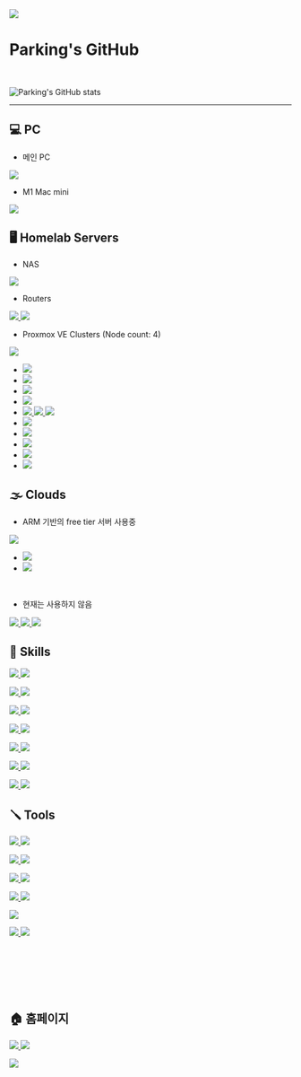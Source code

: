 

<img src="https://capsule-render.vercel.app/api?type=waving&color=87EB87&height=150&section=header" />

# Parking's GitHub

</br>

![Parking's GitHub stats](https://github-readme-stats.vercel.app/api?username=Parking-place&show_icons=true&theme=&locale=kr)

---

## 💻 PC

- 메인 PC

<a href="" target="_blank"><img src="https://img.shields.io/badge/Windows 11-0078D4?style=for-the-badge&logo=windows11&logoColor=ffffff"/> </a>


- M1 Mac mini

<a href="" target="_blank"><img src="https://img.shields.io/badge/mac%20os-000000?style=for-the-badge&logo=apple&logoColor=white"/>  </a>



## 🖥️ Homelab Servers

- NAS

<a href="" target="_blank"><img src="https://img.shields.io/badge/TrueNAS Core-0095D5?style=for-the-badge&logo=truenas&logoColor=ffffff"/>  </a>

- Routers

<a href="" target="_blank"><img src="https://img.shields.io/badge/OPNSense router-D94F00?style=for-the-badge&logo=opnsense&logoColor=white"/>  </a>
<a href="" target="_blank"><img src="https://img.shields.io/badge/tplink router-4ACBD6?style=for-the-badge&logo=tplink&logoColor=white"/>  </a>

- Proxmox VE Clusters (Node count: 4)

<a href="https://prox.parkingplace.co.kr/" target="_blank"><img src="https://img.shields.io/badge/Proxmox VE-E57000?style=for-the-badge&logo=proxmox&logoColor=white"/>  </a>

- <a href="" target="_blank"><img src="https://img.shields.io/badge/NGINX proxy manager-009639?style=for-the-badge&logo=nginx&logoColor=white"/>  </a> 
- <a href="" target="_blank"><img src="https://img.shields.io/badge/jellyfin media server-00A4DC?style=for-the-badge&logo=jellyfin&logoColor=white"/>  </a>
- <a href="" target="_blank"><img src="https://img.shields.io/badge/jenkins ci/cd-D24939?style=for-the-badge&logo=jenkins&logoColor=white"/>  </a>
- <a href="" target="_blank"><img src="https://img.shields.io/badge/pihole DNS-96060C?style=for-the-badge&logo=pihole&logoColor=white"/>  </a>
- <a href="" target="_blank"><img src="https://img.shields.io/badge/mysql db-4479A1?style=for-the-badge&logo=mysql&logoColor=white"/>
<a href="" target="_blank"><img src="https://img.shields.io/badge/in-000000?style=for-the-badge&logo=&logoColor=white"/>
<a href="" target="_blank"><img src="https://img.shields.io/badge/freebsd jail-AB2B28?style=for-the-badge&logo=freebsd&logoColor=ffffff"/>  </a></a>
- <a href="" target="_blank"><img src="https://img.shields.io/badge/wireguard vpn-88171A?style=for-the-badge&logo=wireguard&logoColor=white"/>  </a>
- <a href="" target="_blank"><img src="https://img.shields.io/badge/Ubuntu Cuda-E95420?style=for-the-badge&logo=ubuntu&logoColor=ffffff"/>  </a>
- <a href="" target="_blank"><img src="https://img.shields.io/badge/homeassistant-18BCF2?style=for-the-badge&logo=homeassistant&logoColor=ffffff"/>  </a>
- <a href="" target="_blank"><img src="https://img.shields.io/badge/homebridge-491F59?style=for-the-badge&logo=homebridge&logoColor=ffffff"/>  </a>
- <a href="" target="_blank"><img src="https://img.shields.io/badge/Game servers-000000?style=for-the-badge&logo=steam&logoColor=ffffff"/>  </a>



## 🌫️ Clouds

- ARM 기반의 free tier 서버 사용중

<a href="" target="_blank"><img src="https://img.shields.io/badge/Oracle Cloud-F80000?style=for-the-badge&logo=oracle&logoColor=white"/>  </a>
- <a href="http://web.parking.pe.kr/" target="_blank"><img src="https://img.shields.io/badge/ezpz project-EE4C2C?style=for-the-badge&logo=pytorch&logoColor=white"/>  </a>
- <a href="" target="_blank"><img src="https://img.shields.io/badge/Airflow-017CEE?style=for-the-badge&logo=apacheairflow&logoColor=white"/>  </a>

<br>

- 현재는 사용하지 않음

<a href="" target="_blank"><img src="https://img.shields.io/badge/Amazon_AWS-FF9900?style=for-the-badge&logo=amazonaws&logoColor=white"/>  </a>
<a href="" target="_blank"><img src="https://img.shields.io/badge/Google_Cloud-4285F4?style=for-the-badge&logo=google-cloud&logoColor=white"/>  </a>
<a href="" target="_blank"><img src="https://img.shields.io/badge/MS%20azure-0089D6?style=for-the-badge&logo=microsoft-azure&logoColor=white"/>  </a>



## 🌆 Skills 

<a href="" target="_blank"><img src="https://img.shields.io/badge/pytorch-EE4C2C?style=for-the-badge&logo=pytorch&logoColor=ffffff"/>  </a> 
<a href="" target="_blank"><img src="https://img.shields.io/badge/python-3776AB?style=for-the-badge&logo=python&logoColor=ffffff"/>  </a>

<a href="" target="_blank"><img src="https://img.shields.io/badge/Docker-2496ED?style=for-the-badge&logo=docker&logoColor=ffffff"/>  </a>
<a href="" target="_blank"><img src="https://img.shields.io/badge/Proxmox VE-E57000?style=for-the-badge&logo=proxmox&logoColor=white"/>  </a>

<a href="" target="_blank"><img src="https://img.shields.io/badge/MySQL-005C84?style=for-the-badge&logo=mysql&logoColor=white"/>  </a>
<a href="" target="_blank"><img src="https://img.shields.io/badge/Airflow-017CEE?style=for-the-badge&logo=Apache%20Airflow&logoColor=white"/>  </a>

<a href="" target="_blank"><img src="https://img.shields.io/badge/WSL-0a97f5?style=for-the-badge&logo=linux&logoColor=white"/>  </a>
<a href="" target="_blank"><img src="https://img.shields.io/badge/jenkins-D24939?style=for-the-badge&logo=jenkins&logoColor=white"/>  </a>

<a href="" target="_blank"><img src="https://img.shields.io/badge/C%23-239120?style=for-the-badge&logo=csharp&logoColor=ffffff"/>  </a>
<a href="" target="_blank"><img src="https://img.shields.io/badge/C++-00599C?style=for-the-badge&logo=cplusplus&logoColor=ffffff"/>  </a>

<a href="" target="_blank"><img src="	https://img.shields.io/badge/HTML-0066CC?style=for-the-badge&logo=html5&logoColor=white"/> </a>
<a href="" target="_blank"><img src="	https://img.shields.io/badge/CSS-1486AD?&style=for-the-badge&logo=css3&logoColor=white"/> </a>

<a href="" target="_blank"><img src="https://img.shields.io/badge/node.js-339933?style=for-the-badge&logo=nodedotjs&logoColor=ffffff"/> </a>
<a href="" target="_blank"><img src="https://img.shields.io/badge/JavaScript-F7DF1E?style=for-the-badge&logo=javascript&logoColor=ffffff"/> </a>


## 🪛 Tools

<a href="" target="_blank"><img src="https://img.shields.io/badge/VS-5C2D91?style=for-the-badge&logo=visualstudio&logoColor=ffffff"/> 
<a href="" target="_blank"><img src="https://img.shields.io/badge/VS%20Code-007ACC?style=for-the-badge&logo=visualstudiocode&logoColor=ffffff"/> 

<a href="" target="_blank"><img src="https://img.shields.io/badge/Colab-F9AB00?style=for-the-badge&logo=googlecolab&color=525252"/> 
<a href="" target="_blank"><img src="https://img.shields.io/badge/Jupyter-F37626?style=for-the-badge&logo=jupyter&logoColor=ffffff"/> 

<a href="" target="_blank"><img src="https://img.shields.io/badge/anaconda-44A833?style=for-the-badge&logo=anaconda&logoColor=ffffff"/>  </a>
<a href="" target="_blank"><img src="https://img.shields.io/badge/dbeaver-382923?style=for-the-badge&logo=dbeaver&logoColor=ffffff"/>  </a>

<a href="" target="_blank"><img src="https://img.shields.io/badge/Unity-000000?style=for-the-badge&logo=unity&logoColor=ffffff"/> </a>
<a href="" target="_blank"><img src="https://img.shields.io/badge/unreal-0E1128?style=for-the-badge&logo=unrealengine&logoColor=ffffff"/> </a>

<a href="" target="_blank"><img src="https://img.shields.io/badge/windows terminal-4D4D4D?style=for-the-badge&logo=windowsterminal&logoColor=ffffff"/> </a>

<a href="" target="_blank"><img src="https://img.shields.io/badge/termius-000000?style=for-the-badge&logo=termius&logoColor=ffffff"/> </a>
<a href="" target="_blank"><img src="https://img.shields.io/badge/iterm2-000000?style=for-the-badge&logo=iterm2&logoColor=ffffff"/> </a>



</br></br></br></br></br>

## 🏠 홈페이지

<a href="https://github.com/parking-place" target="_blank"><img src="https://img.shields.io/badge/GitHub-181717?style=for-the-badge&logo=github&logoColor=ffffff"/> </a>
<a href="https://hub.docker.com/u/parkingplace" target="_blank"><img src="https://img.shields.io/badge/DockerHub-2496ED?style=for-the-badge&logo=docker&logoColor=ffffff"/> </a>


<img src="https://capsule-render.vercel.app/api?type=waving&color=87EB87&height=150&section=footer" />



<!--
<a href="" target="_blank"><img src="https://img.shields.io/badge/Nvidia-76B900?style=for-the-badge&logo=nvidia&logoColor=ffffff"/> 
<a href="" target="_blank"><img src="https://img.shields.io/badge/AMD-ED1C24?style=for-the-badge&logo=amd&logoColor=ffffff"/> 
<a href="" target="_blank"><img src="https://img.shields.io/badge/Intel-0071C5?style=for-the-badge&logo=intel&logoColor=ffffff"/> 

<a href="" target="_blank"><img src="https://img.shields.io/badge/unreal-0E1128?style=뱃지모양&logo=unrealengine&logoColor=ffffff"/> 
<a href="" target="_blank"><img src="https://img.shields.io/badge/unreal-0E1128?style=뱃지모양&logo=unrealengine&logoColor=ffffff"/> 
<a href="" target="_blank"><img src="https://img.shields.io/badge/Ubuntu-E95420?style=뱃지모양&logo=ubuntu&logoColor=ffffff"/> 
<a href="" target="_blank"><img src="https://img.shields.io/badge/Ubuntu-E95420?style=뱃지모양&logo=ubuntu&logoColor=ffffff"/> 

-->